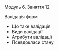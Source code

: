 Модуль 6. Заняття 12

Валідація форм

- Що таке валідація
- Види валідації
- Атрибути валідації
- Псевдокласи стану
